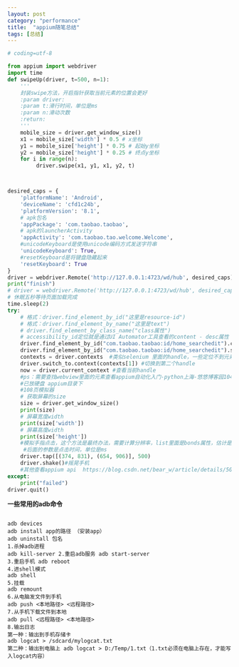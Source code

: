 ```yaml
---
layout: post
category: "performance"
title:  "appium随笔总结"
tags: [总结]
---
```




```python
# coding=utf-8

from appium import webdriver
import time
def swipeUp(driver, t=500, n=1):
    '''
    封装swipe方法，开启指针获取当前元素的位置会更好
    :param driver:
    :param t:滑行时间，单位是ms
    :param n:滑动次数
    :return:
    '''
    mobile_size = driver.get_window_size()
    x1 = mobile_size['width'] * 0.5 # x坐标
    y1 = mobile_size['height'] * 0.75 # 起始y坐标
    y2 = mobile_size['height'] * 0.25 # 终点y坐标
    for i in range(n):
         driver.swipe(x1, y1, x1, y2, t)



desired_caps = {
    'platformName': 'Android',
    'deviceName': 'cfd1c24b',
    'platformVersion': '8.1',
    # apk包名
    'appPackage': 'com.taobao.taobao',
    # apk的launcherActivity
    'appActivity': 'com.taobao.tao.welcome.Welcome',
    #unicodeKeyboard是使用unicode编码方式发送字符串
    'unicodeKeyboard': True,
    #resetKeyboard是将键盘隐藏起来
    'resetKeyboard': True
}
driver = webdriver.Remote('http://127.0.0.1:4723/wd/hub', desired_caps)
print("finish")
# driver = webdriver.Remote('http://127.0.0.1:4723/wd/hub', desired_caps)
# 休眠五秒等待页面加载完成
time.sleep(2)
try:
    # 格式：driver.find_element_by_id("这里是resource-id")
    # 格式：driver.find_element_by_name("这里是text")
    # driver.find_element_by_class_name("class属性")
    # accessibility_id定位就是通过UI Automator工具查看的content - desc属性
    driver.find_element_by_id("com.taobao.taobao:id/home_searchedit").click()
    driver.find_element_by_id("com.taobao.taobao:id/home_searchedit").send_keys(u'shuru') #不知道不加u行不行
    contexts = driver.contexts  #类似selenium 里面的handle，一些定位不到元素是因为套用了webview，需要进行切换
    driver.switch_to.context(contexts[1]) #切换到第二个handle
    now = driver.current_context #查看当前handle
    #ps：需要查找webview里面的元素查看appium自动化入门-python上海-悠悠博客园104页，真用到的时候还可以看一下
    #已放硬盘 appium目录下
    #108页模拟器
    # 获取屏幕的size
    size = driver.get_window_size()
    print(size)
    # 屏幕宽度width
    print(size['width'])
    # 屏幕高度width
    print(size['height'])
    #模拟手指点击，这个方法是最终办法，需要计算分辨率，list里面是bonds属性，估计是坐标一类的
     #后面的参数是点击时间，单位是ms
    driver.tap([(374, 831), (654, 906)], 500)
    driver.shake()#摇晃手机
    #其他查看appium api  https://blog.csdn.net/bear_w/article/details/50330565
except:
    print("failed")
driver.quit()
```
**一些常用的adb命令**
<pre><code>
adb devices
adb install app的路径 （安装app）
adb uninstall 包名
1.杀掉adb进程
adb kill-server 2.重启adb服务 adb start-server
3.重启手机 adb reboot
4.进shell模式
adb shell
5.挂载
adb remount
6.从电脑发文件到手机
adb push <本地路径> <远程路径>
7.从手机下载文件到本地
adb pull <远程路径> <本地路径>
8.输出日志
第一种：输出到手机存储卡
adb logcat > /sdcard/mylogcat.txt
第二种：输出到电脑上 adb logcat > D:/Temp/1.txt（1.txt必须在电脑上存在，才能写入logcat内容）
</code></pre>




